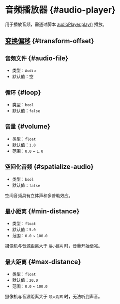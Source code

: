 # 音频播放器 {#audio-player}

用于播放音频，需通过脚本 [audioPlayer.play()](https://github.com/Withered-Flower-0422/BST/blob/main/_Typings/gameApi/types/itemComponents/audioPlayer.d.ts) 播放。

## [变换偏移](item#transform-offset) {#transform-offset}

## `音频文件` {#audio-file}

- 类型：`Audio`
- 默认值：空

## `循环` {#loop}

- 类型：`bool`
- 默认值：`false`

## `音量` {#volume}

- 类型：`float`
- 默认值：`1.0`
- 范围：`0.0` ~ `1.0`

## `空间化音频` {#spatialize-audio}

- 类型：`bool`
- 默认值：`false`

空间音频具有立体声和多普勒效应。

## `最小距离` {#min-distance}

- 类型：`float`
- 默认值：`5.0`
- 范围：`0.0` ~ `100.0`

摄像机与音源距离大于 `最小距离` 时，音量开始衰减。

## `最大距离` {#max-distance}

- 类型：`float`
- 默认值：`20.0`
- 范围：`0.0` ~ `100.0`

摄像机与音源距离大于 `最大距离` 时，无法听到声音。
